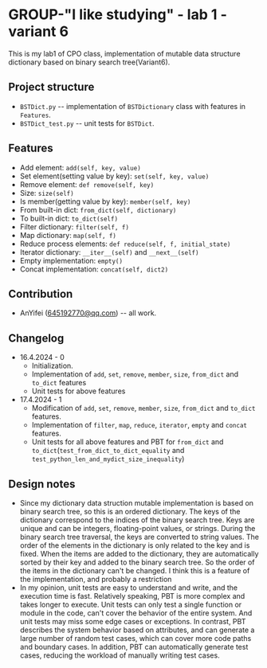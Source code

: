 # GROUP-"I like studying" - lab 1 - variant 6

This is my lab1 of CPO class, implementation of mutable data structure dictionary
based on binary search tree(Variant6).

## Project structure

- `BSTDict.py` -- implementation of `BSTDictionary` class with features in `Features`.
- `BSTDict_test.py` -- unit tests for `BSTDict`.

## Features

- Add element: `add(self, key, value)`
- Set element(setting value by key): `set(self, key, value)`
- Remove element: `def remove(self, key)`
- Size: `size(self)`
- Is member(getting value by key): `member(self, key)`
- From built-in dict: `from_dict(self, dictionary)`
- To built-in dict: `to_dict(self)`
- Filter dictionary: `filter(self, f)`
- Map dictionary: `map(self, f)`
- Reduce process elements: `def reduce(self, f, initial_state)`
- Iterator dictionary: `__iter__(self)` and `__next__(self)`
- Empty implementation: `empty()`
- Concat implementation: `concat(self, dict2)`

## Contribution

- AnYifei (645192770@qq.com) -- all work.

## Changelog

- 16.4.2024 - 0
  - Initialization.
  - Implementation of `add`, `set`, `remove`, `member`, `size`,
    `from_dict` and `to_dict` features
  - Unit tests for above features
- 17.4.2024 - 1
  - Modification of `add`, `set`, `remove`, `member`, `size`,
    `from_dict` and `to_dict` features.
  - Implementation of `filter`, `map`, `reduce`, `iterator`,
    `empty` and `concat` features.
  - Unit tests for all above features and PBT for `from_dict`
    and `to_dict`(`test_from_dict_to_dict_equality`
    and `test_python_len_and_mydict_size_inequality`)

## Design notes

- Since my dictionary data struction mutable implementation is based on
  binary search tree, so this is an ordered dictionary. The keys of the
  dictionary correspond to the indices of the binary search tree. Keys
  are unique and can be integers, floating-point values, or strings.
  During the binary search tree traversal, the keys are converted to
  string values. The order of the elements in the dictionary is only
  related to the key and is fixed. When the items are added to the dictionary,
  they are automatically sorted by their key and added to the binary search
  tree. So the order of the items in the dictionary can't be changed.
  I think this is a feature of the implementation, and probably a restriction
- In my opinion, unit tests are easy to understand and write, and the
  execution time is fast. Relatively speaking, PBT is more complex and takes
  longer to execute. Unit tests can only test a single function or module in
  the code, can't cover the behavior of the entire system. And unit tests may
  miss some edge cases or exceptions. In contrast, PBT describes the system
  behavior based on attributes, and can generate a large number of random test
  cases, which can cover more code paths and boundary cases. In addition,
  PBT can automatically generate test cases, reducing the workload of manually
  writing test cases.

